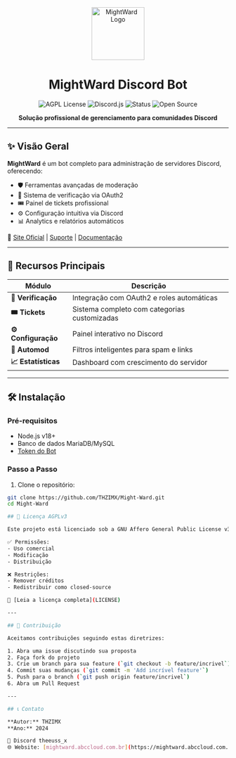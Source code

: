 <div align="center">
  <img src="https://wardizitto.abccloud.com.br/images/logo.png" height="120" alt="MightWard Logo">
  <h1>MightWard Discord Bot</h1>
  
  <p>
    <img alt="AGPL License" src="https://img.shields.io/badge/License-AGPL%20v3-blue.svg">
    <img alt="Discord.js" src="https://img.shields.io/badge/discord.js-v14-blue">
    <img alt="Status" src="https://img.shields.io/badge/status-production-brightgreen">
    <img alt="Open Source" src="https://img.shields.io/badge/open%20source-%E2%9D%A4-success">
  </p>
  
  <p><strong>Solução profissional de gerenciamento para comunidades Discord</strong></p>
</div>

---

## ✨ Visão Geral

**MightWard** é um bot completo para administração de servidores Discord, oferecendo:

- 🛡️ Ferramentas avançadas de moderação
- 🔐 Sistema de verificação via OAuth2
- 🎟️ Painel de tickets profissional
- ⚙️ Configuração intuitiva via Discord
- 📊 Analytics e relatórios automáticos

🔗 [Site Oficial](https://wardizitto.abccloud.com.br) | [Suporte](https://discord.gg/rwWhZ4GjWP) | [Documentação](https://github.com/THZIMX/Might-Ward/)

---

## 🚀 Recursos Principais

| Módulo        | Descrição                                  |
|---------------|-------------------------------------------|
| **🔐 Verificação** | Integração com OAuth2 e roles automáticas |
| **🎟️ Tickets** | Sistema completo com categorias customizadas |
| **⚙️ Configuração** | Painel interativo no Discord              |
| **🤖 Automod** | Filtros inteligentes para spam e links    |
| **📈 Estatísticas** | Dashboard com crescimento do servidor     |

---

## 🛠️ Instalação

### Pré-requisitos
- Node.js v18+
- Banco de dados MariaDB/MySQL
- [Token do Bot](https://discord.com/developers/applications)

### Passo a Passo

1. Clone o repositório:
```bash
git clone https://github.com/THZIMX/Might-Ward.git
cd Might-Ward

## 📜 Licença AGPLv3

Este projeto está licenciado sob a GNU Affero General Public License v3.0:

✅ Permissões:
- Uso comercial
- Modificação
- Distribuição

❌ Restrições:
- Remover créditos
- Redistribuir como closed-source

📄 [Leia a licença completa](LICENSE)

---

## 🤝 Contribuição

Aceitamos contribuições seguindo estas diretrizes:

1. Abra uma issue discutindo sua proposta
2. Faça fork do projeto
3. Crie um branch para sua feature (`git checkout -b feature/incrivel`)
4. Commit suas mudanças (`git commit -m 'Add incrível feature'`)
5. Push para o branch (`git push origin feature/incrivel`)
6. Abra um Pull Request

---

## 📞 Contato

**Autor:** THZIMX 
**Ano:** 2024  

💙 Discord theeuss_x  
🌐 Website: [mightward.abccloud.com.br](https://mightward.abccloud.com.br) 
